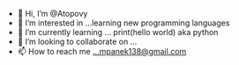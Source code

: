 - 👋 Hi, I’m @Atopovy
- 👀 I’m interested in ...learning new programming languages
- 🌱 I’m currently learning ... print(hello world) aka python
- 💞️ I’m looking to collaborate on ...
- 📫 How to reach me ...mpanek138@gmail.com

<!---
Atopovy/Atopovy is a ✨ special ✨ repository because its `README.md` (this file) appears on your GitHub profile.
You can click the Preview link to take a look at your changes.
--->
